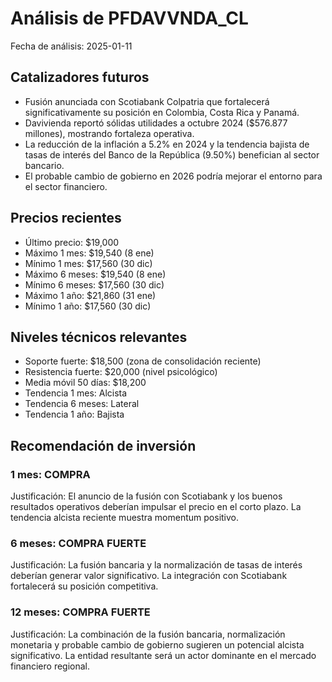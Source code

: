 # Análisis de PFDAVVNDA_CL
Fecha de análisis: 2025-01-11

## Catalizadores futuros
- Fusión anunciada con Scotiabank Colpatria que fortalecerá significativamente su posición en Colombia, Costa Rica y Panamá.
- Davivienda reportó sólidas utilidades a octubre 2024 ($576.877 millones), mostrando fortaleza operativa.
- La reducción de la inflación a 5.2% en 2024 y la tendencia bajista de tasas de interés del Banco de la República (9.50%) benefician al sector bancario.
- El probable cambio de gobierno en 2026 podría mejorar el entorno para el sector financiero.

## Precios recientes
- Último precio: $19,000
- Máximo 1 mes: $19,540 (8 ene)
- Mínimo 1 mes: $17,560 (30 dic)
- Máximo 6 meses: $19,540 (8 ene)
- Mínimo 6 meses: $17,560 (30 dic)
- Máximo 1 año: $21,860 (31 ene)
- Mínimo 1 año: $17,560 (30 dic)

## Niveles técnicos relevantes
- Soporte fuerte: $18,500 (zona de consolidación reciente)
- Resistencia fuerte: $20,000 (nivel psicológico)
- Media móvil 50 días: $18,200
- Tendencia 1 mes: Alcista
- Tendencia 6 meses: Lateral
- Tendencia 1 año: Bajista

## Recomendación de inversión

### 1 mes: COMPRA
Justificación: El anuncio de la fusión con Scotiabank y los buenos resultados operativos deberían impulsar el precio en el corto plazo. La tendencia alcista reciente muestra momentum positivo.

### 6 meses: COMPRA FUERTE
Justificación: La fusión bancaria y la normalización de tasas de interés deberían generar valor significativo. La integración con Scotiabank fortalecerá su posición competitiva.

### 12 meses: COMPRA FUERTE
Justificación: La combinación de la fusión bancaria, normalización monetaria y probable cambio de gobierno sugieren un potencial alcista significativo. La entidad resultante será un actor dominante en el mercado financiero regional. 